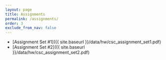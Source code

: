 ```yaml
---  
layout: page
title: Assignments 
permalink: /assignments/
order: 3
exclude_from_nav: false
---
```

  
* [Assignment Set #1]({{ site.baseurl }}/data/hw/csc_assignment_set1.pdf)
* [Assignment Set #2]({{ site.baseurl }}/data/hw/csc_assignment_set2.pdf)
